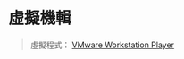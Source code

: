 虛擬機輯
=======


> 虛擬程式： [VMware Workstation Player](https://www.vmware.com/products/player/playerpro-evaluation.html)

